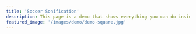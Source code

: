 ```yaml
---
title: 'Soccer Sonification'
description: This page is a demo that shows everything you can do inside portfolio and blog posts.
featured_image: '/images/demo/demo-square.jpg'
---
```

